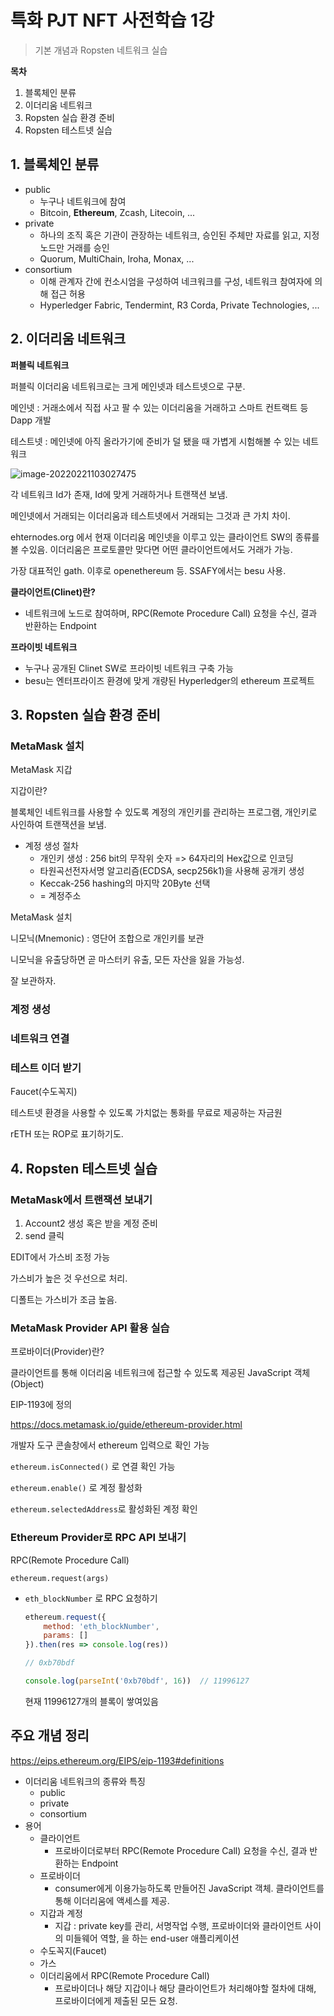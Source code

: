 # 특화 PJT NFT 사전학습 1강

> 기본 개념과 Ropsten 네트워크 실습

**목차**

1. 블록체인 분류
2. 이더리움 네트워크
3. Ropsten 실습 환경 준비
4. Ropsten 테스트넷 실습



## 1. 블록체인 분류

- public
  - 누구나 네트워크에 참여
  - Bitcoin, **Ethereum**, Zcash, Litecoin, ...
- private
  - 하나의 조직 혹은 기관이 관장하는 네트워크, 승인된 주체만 자료를 읽고, 지정 노드만 거래를 승인
  - Quorum, MultiChain, Iroha, Monax, ...
- consortium
  - 이해 관계자 간에 컨소시엄을 구성하여 네크워크를 구성, 네트워크 참여자에 의해 접근 허용
  - Hyperledger Fabric, Tendermint, R3 Corda, Private Technologies, ...



## 2. 이더리움 네트워크

**퍼블릭 네트워크**

퍼블릭 이더리움 네트워크로는 크게 메인넷과 테스트넷으로 구분.

메인넷 : 거래소에서 직접 사고 팔 수 있는 이더리움을 거래하고 스마트 컨트랙트 등 Dapp 개발

테스트넷 : 메인넷에 아직 올라가기에 준비가 덜 됐을 때 가볍게 시험해볼 수 있는 네트워크

![image-20220221103027475](C:\Users\multicampus\AppData\Roaming\Typora\typora-user-images\image-20220221103027475.png)

각 네트워크 Id가 존재, Id에 맞게 거래하거나 트랜잭션 보냄.

메인넷에서 거래되는 이더리움과 테스트넷에서 거래되는 그것과 큰 가치 차이.

ehternodes.org 에서 현재 이더리움 메인넷을 이루고 있는 클라이언트 SW의 종류를 볼 수있음. 이더리움은 프로토콜만 맞다면 어떤 클라이언트에서도 거래가 가능. 

가장 대표적인 gath. 이후로 openethereum 등. SSAFY에서는 besu 사용.

**클라이언트(Clinet)란?**

- 네트워크에 노드로 참여하며, RPC(Remote Procedure Call) 요청을 수신, 결과 반환하는 Endpoint

**프라이빗 네트워크**

- 누구나 공개된 Clinet SW로 프라이빗 네트워크 구축 가능
- besu는 엔터프라이즈 환경에 맞게 개량된 Hyperledger의 ethereum 프로젝트



## 3. Ropsten 실습 환경 준비

### MetaMask 설치

MetaMask 지갑

지갑이란?

블록체인 네트워크를 사용할 수 있도록 계정의 개인키를 관리하는 프로그램, 개인키로 사인하여 트랜잭션을 보냄.

- 계정 생성 절차
  - 개인키 생성 : 256 bit의 무작위 숫자 => 64자리의 Hex값으로 인코딩
  - 타원곡선전자서명 알고리즘(ECDSA, secp256k1)을 사용해 공개키 생성
  - Keccak-256 hashing의 마지막 20Byte 선택
  - = 계정주소

MetaMask 설치

니모닉(Mnemonic) : 영단어 조합으로 개인키를 보관

니모닉을 유출당하면 곧 마스터키 유출, 모든 자산을 잃을 가능성.

잘 보관하자.

### 계정 생성



### 네트워크 연결



### 테스트 이더 받기

Faucet(수도꼭지)

테스트넷 환경을 사용할 수 있도록 가치없는 통화를 무료로 제공하는 자금원

rETH 또는 ROP로 표기하기도.



## 4. Ropsten 테스트넷 실습

### MetaMask에서 트랜잭션 보내기

1. Account2 생성 혹은 받을 계정 준비
2. send 클릭

EDIT에서 가스비 조정 가능

가스비가 높은 것 우선으로 처리.

디폴트는 가스비가 조금 높음.

### MetaMask Provider API 활용 실습

프로바이더(Provider)란?

클라이언트를 통해 이더리움 네트워크에 접근할 수 있도록 제공된 JavaScript 객체(Object)

EIP-1193에 정의

https://docs.metamask.io/guide/ethereum-provider.html

개발자 도구 콘솔창에서 ethereum 입력으로 확인 가능 

`ethereum.isConnected()` 로 연결 확인 가능

`ethereum.enable()` 로 계정 활성화

`ethereum.selectedAddress`로 활성화된 계정 확인

### Ethereum Provider로 RPC API 보내기

RPC(Remote Procedure Call)

`ethereum.request(args)`

- `eth_blockNumber` 로 RPC 요청하기

  ```javascript
  ethereum.request({
      method: 'eth_blockNumber',
      params: []
  }).then(res => console.log(res))
  
  // 0xb70bdf
  
  console.log(parseInt('0xb70bdf', 16))  // 11996127
  ```

  현재 11996127개의 블록이 쌓여있음



## 주요 개념 정리

https://eips.ethereum.org/EIPS/eip-1193#definitions

- 이더리움 네트워크의 종류와 특징
  - public
  - private
  - consortium
- 용어
  - 클라이언트
    - 프로바이더로부터 RPC(Remote Procedure Call) 요청을 수신, 결과 반환하는 Endpoint
  - 프로바이더
    - consumer에게 이용가능하도록 만들어진 JavaScript 객체. 클라이언트를 통해 이더리움에 액세스를 제공.
  - 지갑과 계정
    - 지갑 : private key를 관리, 서명작업 수행, 프로바이더와 클라이언트 사이의 미들웨어 역할, 을 하는 end-user 애플리케이션
  - 수도꼭지(Faucet)
  - 가스
  - 이더리움에서 RPC(Remote Procedure Call)
    - 프로바이더나 해당 지갑이나 해당 클라이언트가 처리해야할 절차에 대해, 프로바이더에게 제출된 모든 요청.